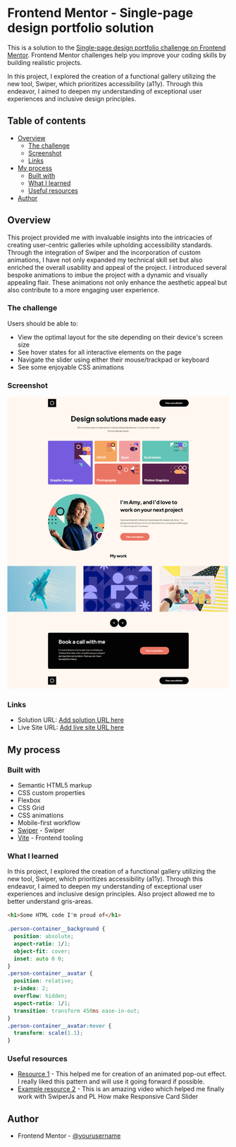 # Frontend Mentor - Single-page design portfolio solution

This is a solution to the [Single-page design portfolio challenge on Frontend Mentor](https://www.frontendmentor.io/challenges/singlepage-design-portfolio-2MMhyhfKVo). Frontend Mentor challenges help you improve your coding skills by building realistic projects.

In this project, I explored the creation of a functional gallery utilizing the new tool, Swiper, which prioritizes accessibility (a11y). Through this endeavor, I aimed to deepen my understanding of exceptional user experiences and inclusive design principles.

## Table of contents

- [Overview](#overview)
  - [The challenge](#the-challenge)
  - [Screenshot](#screenshot)
  - [Links](#links)
- [My process](#my-process)
  - [Built with](#built-with)
  - [What I learned](#what-i-learned)
  - [Useful resources](#useful-resources)
- [Author](#author)

## Overview

This project provided me with invaluable insights into the intricacies of creating user-centric galleries while upholding accessibility standards. Through the integration of Swiper and the incorporation of custom animations, I have not only expanded my technical skill set but also enriched the overall usability and appeal of the project. I introduced several bespoke animations to imbue the project with a dynamic and visually appealing flair. These animations not only enhance the aesthetic appeal but also contribute to a more engaging user experience.

### The challenge

Users should be able to:

- View the optimal layout for the site depending on their device's screen size
- See hover states for all interactive elements on the page
- Navigate the slider using either their mouse/trackpad or keyboard
- See some enjoyable CSS animations

### Screenshot

![](./screenshot.png)

### Links

- Solution URL: [Add solution URL here](https://your-solution-url.com)
- Live Site URL: [Add live site URL here](https://your-live-site-url.com)

## My process

### Built with

- Semantic HTML5 markup
- CSS custom properties
- Flexbox
- CSS Grid
- CSS animations
- Mobile-first workflow
- [Swiper](https://swiperjs.com/) - Swiper
- [Vite](https://vitejs.dev/) - Frontend tooling

### What I learned

In this project, I explored the creation of a functional gallery utilizing the new tool, Swiper, which prioritizes accessibility (a11y). Through this endeavor, I aimed to deepen my understanding of exceptional user experiences and inclusive design principles. Also project allowed me to better understand gris-areas.

```html
<h1>Some HTML code I'm proud of</h1>
```

```css and its transitions
.person-container__background {
  position: absolute;
  aspect-ratio: 1/1;
  object-fit: cover;
  inset: auto 0 0;
}
.person-container__avatar {
  position: relative;
  z-index: 2;
  overflow: hidden;
  aspect-ratio: 1/1;
  transition: transform 450ms ease-in-out;
}
.person-container__avatar:hover {
  transform: scale(1.1);
}
```

### Useful resources

- [Resource 1](https://www.youtube.com/watch?v=1zDRqHifoX0) - This helped me for creation of an animated pop-out effect. I really liked this pattern and will use it going forward if possible.
- [Example resource 2](https://www.youtube.com/watch?v=qOO6lVMhmGc) - This is an amazing video which helped me finally work with SwiperJs and PL
  How make Responsive Card Slider

## Author

- Frontend Mentor - [@yourusername](https://www.frontendmentor.io/profile/yourusername)
